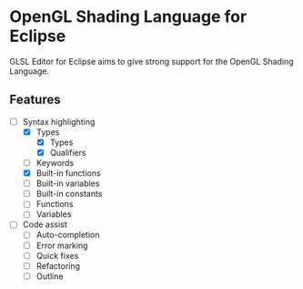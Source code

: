 # OpenGL Shading Language for Eclipse
GLSL Editor for Eclipse aims to give strong support for the OpenGL Shading Language.

## Features
- [ ] Syntax highlighting
	- [x] Types
		- [x] Types
		- [x] Qualifiers
	- [ ] Keywords
	- [x] Built-in functions
	- [ ] Built-in variables
	- [ ] Built-in constants
	- [ ] Functions
	- [ ] Variables
- [ ] Code assist
	- [ ] Auto-completion
	- [ ] Error marking
	- [ ] Quick fixes
	- [ ] Refactoring
	- [ ] Outline
